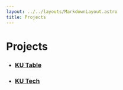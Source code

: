 ```yaml
---
layout: ../../layouts/MarkdownLayout.astro
title: Projects
---
```


 
# Projects

- ### [KU Table](/projects/ku-table)
- ### [KU Tech](/projects/ku-tech)